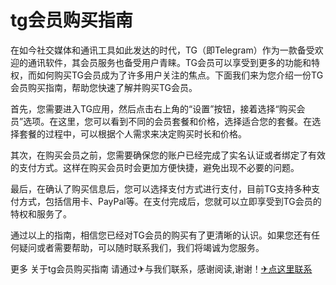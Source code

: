 # tg会员购买指南

在如今社交媒体和通讯工具如此发达的时代，TG（即Telegram）作为一款备受欢迎的通讯软件，其会员服务也备受用户青睐。TG会员可以享受到更多的功能和特权，而如何购买TG会员成为了许多用户关注的焦点。下面我们来为您介绍一份TG会员购买指南，帮助您快速了解并购买TG会员。

首先，您需要进入TG应用，然后点击右上角的“设置”按钮，接着选择“购买会员”选项。在这里，您可以看到不同的会员套餐和价格，选择适合您的套餐。在选择套餐的过程中，可以根据个人需求来决定购买时长和价格。

其次，在购买会员之前，您需要确保您的账户已经完成了实名认证或者绑定了有效的支付方式。这样在购买会员时会更加方便快捷，避免出现不必要的问题。

最后，在确认了购买信息后，您可以选择支付方式进行支付，目前TG支持多种支付方式，包括信用卡、PayPal等。在支付完成后，您就可以立即享受到TG会员的特权和服务了。

通过以上的指南，相信您已经对TG会员的购买有了更清晰的认识。如果您还有任何疑问或者需要帮助，可以随时联系我们，我们将竭诚为您服务。

更多 关于tg会员购买指南 请通过✈与我们联系，感谢阅读,谢谢！[✈点这里联系](https://d.k02.cc)